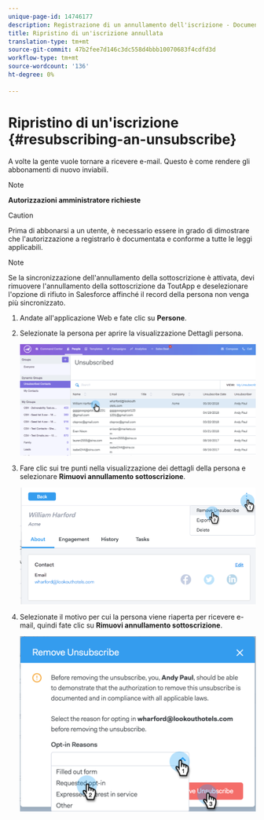 ```yaml
---
unique-page-id: 14746177
description: Registrazione di un annullamento dell'iscrizione - Documenti Marketo - Documentazione prodotto
title: Ripristino di un'iscrizione annullata
translation-type: tm+mt
source-git-commit: 47b2fee7d146c3dc558d4bbb10070683f4cdfd3d
workflow-type: tm+mt
source-wordcount: '136'
ht-degree: 0%

---
```



# Ripristino di un&#39;iscrizione {#resubscribing-an-unsubscribe}

A volte la gente vuole tornare a ricevere e-mail. Questo è come rendere gli abbonamenti di nuovo inviabili.

>[!NOTE]
>
>**Autorizzazioni amministratore richieste**

>[!CAUTION]
>
>Prima di abbonarsi a un utente, è necessario essere in grado di dimostrare che l&#39;autorizzazione a registrarlo è documentata e conforme a tutte le leggi applicabili.

>[!NOTE]
>
>Se la sincronizzazione dell&#39;annullamento della sottoscrizione è attivata, devi rimuovere l&#39;annullamento della sottoscrizione da ToutApp e deselezionare l&#39;opzione di rifiuto in Salesforce affinché il record della persona non venga più sincronizzato.

1. Andate all&#39;applicazione Web [](http://toutapp.com/login) e fate clic su **Persone**.
1. Selezionate la persona per aprire la visualizzazione Dettagli persona.

   ![](assets/two.png)

1. Fare clic sui tre punti nella visualizzazione dei dettagli della persona e selezionare **Rimuovi annullamento sottoscrizione**.

   ![](assets/three.png)

1. Selezionate il motivo per cui la persona viene riaperta per ricevere e-mail, quindi fate clic su **Rimuovi annullamento sottoscrizione**.

   ![](assets/four.png)

